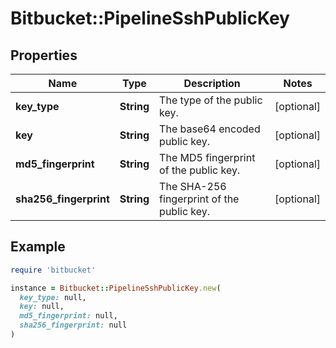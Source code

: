 # Bitbucket::PipelineSshPublicKey

## Properties

| Name | Type | Description | Notes |
| ---- | ---- | ----------- | ----- |
| **key_type** | **String** | The type of the public key. | [optional] |
| **key** | **String** | The base64 encoded public key. | [optional] |
| **md5_fingerprint** | **String** | The MD5 fingerprint of the public key. | [optional] |
| **sha256_fingerprint** | **String** | The SHA-256 fingerprint of the public key. | [optional] |

## Example

```ruby
require 'bitbucket'

instance = Bitbucket::PipelineSshPublicKey.new(
  key_type: null,
  key: null,
  md5_fingerprint: null,
  sha256_fingerprint: null
)
```

